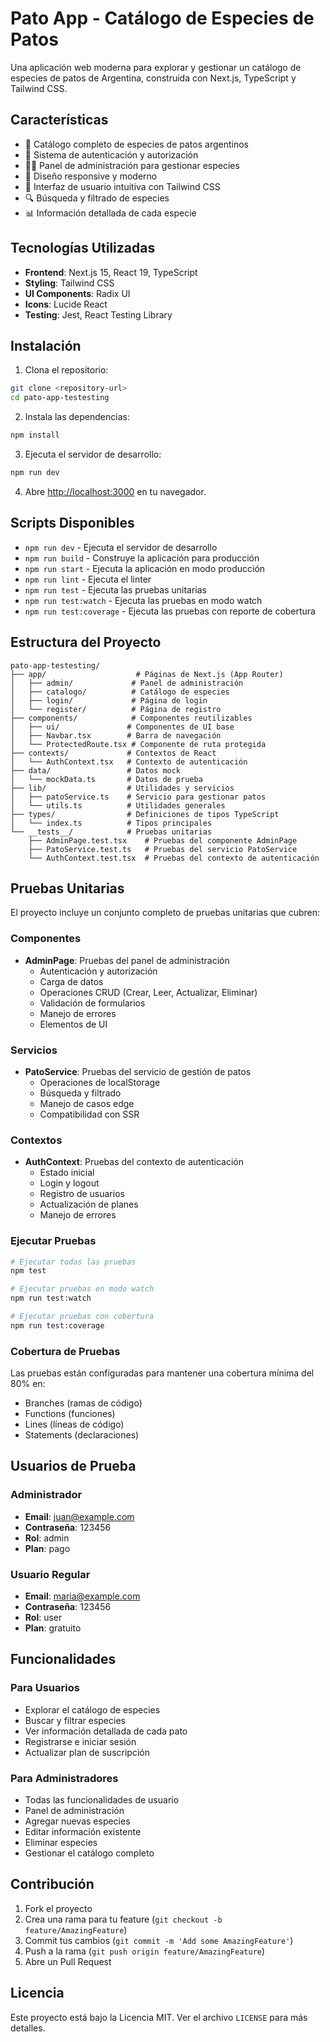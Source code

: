 # Pato App - Catálogo de Especies de Patos

Una aplicación web moderna para explorar y gestionar un catálogo de especies de patos de Argentina, construida con Next.js, TypeScript y Tailwind CSS.

## Características

- 🦆 Catálogo completo de especies de patos argentinos
- 🔐 Sistema de autenticación y autorización
- 👨‍💼 Panel de administración para gestionar especies
- 📱 Diseño responsive y moderno
- 🎨 Interfaz de usuario intuitiva con Tailwind CSS
- 🔍 Búsqueda y filtrado de especies
- 📊 Información detallada de cada especie

## Tecnologías Utilizadas

- **Frontend**: Next.js 15, React 19, TypeScript
- **Styling**: Tailwind CSS
- **UI Components**: Radix UI
- **Icons**: Lucide React
- **Testing**: Jest, React Testing Library

## Instalación

1. Clona el repositorio:

```bash
git clone <repository-url>
cd pato-app-testesting
```

2. Instala las dependencias:

```bash
npm install
```

3. Ejecuta el servidor de desarrollo:

```bash
npm run dev
```

4. Abre [http://localhost:3000](http://localhost:3000) en tu navegador.

## Scripts Disponibles

- `npm run dev` - Ejecuta el servidor de desarrollo
- `npm run build` - Construye la aplicación para producción
- `npm run start` - Ejecuta la aplicación en modo producción
- `npm run lint` - Ejecuta el linter
- `npm run test` - Ejecuta las pruebas unitarias
- `npm run test:watch` - Ejecuta las pruebas en modo watch
- `npm run test:coverage` - Ejecuta las pruebas con reporte de cobertura

## Estructura del Proyecto

```
pato-app-testesting/
├── app/                    # Páginas de Next.js (App Router)
│   ├── admin/             # Panel de administración
│   ├── catalogo/          # Catálogo de especies
│   ├── login/             # Página de login
│   └── register/          # Página de registro
├── components/            # Componentes reutilizables
│   ├── ui/               # Componentes de UI base
│   ├── Navbar.tsx        # Barra de navegación
│   └── ProtectedRoute.tsx # Componente de ruta protegida
├── contexts/             # Contextos de React
│   └── AuthContext.tsx   # Contexto de autenticación
├── data/                 # Datos mock
│   └── mockData.ts       # Datos de prueba
├── lib/                  # Utilidades y servicios
│   ├── patoService.ts    # Servicio para gestionar patos
│   └── utils.ts          # Utilidades generales
├── types/                # Definiciones de tipos TypeScript
│   └── index.ts          # Tipos principales
└── __tests__/            # Pruebas unitarias
    ├── AdminPage.test.tsx    # Pruebas del componente AdminPage
    ├── PatoService.test.ts   # Pruebas del servicio PatoService
    └── AuthContext.test.tsx  # Pruebas del contexto de autenticación
```

## Pruebas Unitarias

El proyecto incluye un conjunto completo de pruebas unitarias que cubren:

### Componentes

- **AdminPage**: Pruebas del panel de administración
  - Autenticación y autorización
  - Carga de datos
  - Operaciones CRUD (Crear, Leer, Actualizar, Eliminar)
  - Validación de formularios
  - Manejo de errores
  - Elementos de UI

### Servicios

- **PatoService**: Pruebas del servicio de gestión de patos
  - Operaciones de localStorage
  - Búsqueda y filtrado
  - Manejo de casos edge
  - Compatibilidad con SSR

### Contextos

- **AuthContext**: Pruebas del contexto de autenticación
  - Estado inicial
  - Login y logout
  - Registro de usuarios
  - Actualización de planes
  - Manejo de errores

### Ejecutar Pruebas

```bash
# Ejecutar todas las pruebas
npm test

# Ejecutar pruebas en modo watch
npm run test:watch

# Ejecutar pruebas con cobertura
npm run test:coverage
```

### Cobertura de Pruebas

Las pruebas están configuradas para mantener una cobertura mínima del 80% en:

- Branches (ramas de código)
- Functions (funciones)
- Lines (líneas de código)
- Statements (declaraciones)

## Usuarios de Prueba

### Administrador

- **Email**: juan@example.com
- **Contraseña**: 123456
- **Rol**: admin
- **Plan**: pago

### Usuario Regular

- **Email**: maria@example.com
- **Contraseña**: 123456
- **Rol**: user
- **Plan**: gratuito

## Funcionalidades

### Para Usuarios

- Explorar el catálogo de especies
- Buscar y filtrar especies
- Ver información detallada de cada pato
- Registrarse e iniciar sesión
- Actualizar plan de suscripción

### Para Administradores

- Todas las funcionalidades de usuario
- Panel de administración
- Agregar nuevas especies
- Editar información existente
- Eliminar especies
- Gestionar el catálogo completo

## Contribución

1. Fork el proyecto
2. Crea una rama para tu feature (`git checkout -b feature/AmazingFeature`)
3. Commit tus cambios (`git commit -m 'Add some AmazingFeature'`)
4. Push a la rama (`git push origin feature/AmazingFeature`)
5. Abre un Pull Request

## Licencia

Este proyecto está bajo la Licencia MIT. Ver el archivo `LICENSE` para más detalles.
